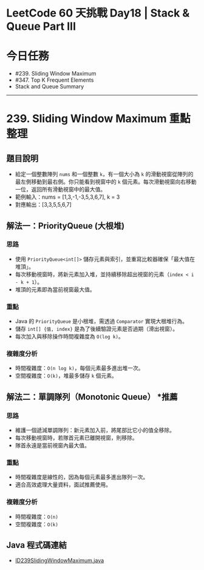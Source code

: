 # LeetCode 60 天挑戰 Day18 | Stack & Queue Part III

# 今日任務

- #239. Sliding Window Maximum
- #347. Top K Frequent Elements 
- Stack and Queue Summary

---

# 239. Sliding Window Maximum 重點整理

## 題目說明

- 給定一個整數陣列 `nums` 和一個整數 `k`，有一個大小為 `k` 的滑動視窗從陣列的最左側移動到最右側。你只能看到視窗中的 `k` 個元素。每次滑動視窗向右移動一位，返回所有滑動視窗中的最大值。
- 範例輸入：nums = [1,3,-1,-3,5,3,6,7], k = 3
- 對應輸出：[3,3,5,5,6,7]

## 解法一：PriorityQueue (大根堆)

### 思路
- 使用 `PriorityQueue<int[]>` 儲存元素與索引，並重寫比較器確保「最大值在堆頂」。
- 每次移動視窗時，將新元素加入堆，並持續移除超出視窗的元素（`index < i - k + 1`）。
- 堆頂的元素即為當前視窗最大值。

### 重點
- Java 的 `PriorityQueue` 是小根堆，需透過 `Comparator` 實現大根堆行為。
- 儲存 `int[] {值, index}` 是為了後續驗證元素是否過期（滑出視窗）。
- 每次加入與移除操作時間複雜度為 `O(log k)`。

### 複雜度分析
- 時間複雜度：`O(n log k)`，每個元素最多進出堆一次。
- 空間複雜度：`O(k)`，堆最多儲存 `k` 個元素。

## 解法二：單調隊列（Monotonic Queue） *推薦

### 思路
- 維護一個遞減單調隊列：新元素加入前，將尾部比它小的值全移除。
- 每次移動視窗時，若隊首元素已離開視窗，則移除。
- 隊首永遠是當前視窗內最大值。

### 重點
- 時間複雜度是線性的，因為每個元素最多進出隊列一次。
- 適合高效處理大量資料，面試推薦使用。

### 複雜度分析
- 時間複雜度：`O(n)`
- 空間複雜度：`O(k)`

## Java 程式碼連結

- [ID239SlidingWindowMaximum.java](../../src/main/java/io/github/monty/leetcode/stackqueue/ID239SlidingWindowMaximum.java)